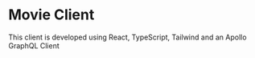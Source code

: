 # Movie Client
This client is developed using React, TypeScript, Tailwind and an Apollo GraphQL Client

